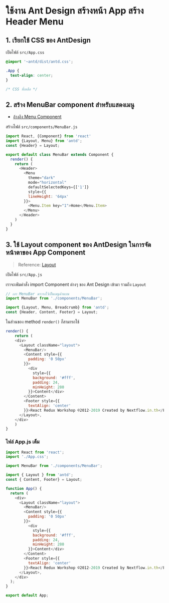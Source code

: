 
# ใช้งาน Ant Design สร้างหน้า App สร้าง Header Menu

## 1. เรียกใช้ CSS ของ AntDesign

เปิดไฟล์ `src/App.css`

```css
@import '~antd/dist/antd.css';

.App {
  text-align: center;
}

/* CSS ที่เหลือ */
```

## 2. สร้าง MenuBar component สำหรับแสดงเมนู

- [อ้างอิง Menu Component](https://ant.design/components/menu/)

สร้างไฟล์​ `src/components/MenuBar.js`

```js
import React, {Component} from 'react'
import {Layout, Menu} from 'antd';
const {Header} = Layout;

export default class MenuBar extends Component {
  render() {
    return (
      <Header>
        <Menu
          theme="dark"
          mode="horizontal"
          defaultSelectedKeys={['1']}
          style={{
          lineHeight: '64px'
        }}>
          <Menu.Item key="1">Home</Menu.Item>
        </Menu>
      </Header>
    )
  }
}
```

## 3. ใช้ Layout component ของ AntDesign ในการจัดหน้าตาของ App Component

> Reference: [Layout](https://ant.design/components/layout/) 

เปิดไฟล์ `src/App.js`

เราจะเพ่ิมคำสั่ง import Component ต่างๆ ของ Ant Design เข้ามา รวมถึง `Layout`

```js
// เอา MenuBar มาวางไว้เป็นเมนูด้านบน
import MenuBar from './components/MenuBar';

import {Layout, Menu, Breadcrumb} from 'antd';
const {Header, Content, Footer} = Layout;
```

ในส่วนของ method `render()` ก็สามารถใช้

```js
render() {
    return (
    <div>
      <Layout className="layout">
        <MenuBar/>
        <Content style={{
          padding: '0 50px'
        }}>
          <div
            style={{
            background: '#fff',
            padding: 24,
            minHeight: 280
          }}>Content</div>
        </Content>
        <Footer style={{
          textAlign: 'center'
        }}>React Redux Workshop ©2012-2019 Created by Nextflow.in.th</Footer>
      </Layout>,
    </div>
    )
}
```

### ไฟล์ App.js เต็ม

```js
import React from 'react';
import './App.css';

import MenuBar from './components/MenuBar';

import { Layout } from 'antd';
const { Content, Footer} = Layout;

function App() {
  return (
    <div>
      <Layout className="layout">
        <MenuBar/>
        <Content style={{
          padding: '0 50px'
        }}>
          <div
            style={{
            background: '#fff',
            padding: 24,
            minHeight: 280
          }}>Content</div>
        </Content>
        <Footer style={{
          textAlign: 'center'
        }}>React Redux Workshop ©2012-2019 Created by Nextflow.in.th</Footer>
      </Layout>,
    </div>
  );
}

export default App;


```